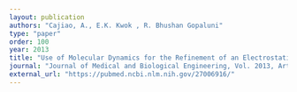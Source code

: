 ```yaml
---
layout: publication
authors: "Cajiao, A., E.K. Kwok , R. Bhushan Gopaluni"
type: "paper"
order: 100
year: 2013
title: "Use of Molecular Dynamics for the Refinement of an Electrostatic Model for the In Silico Design of a Polymer-Based Antidote for the Anticoagulant Fondaparinux"
journal: "Journal of Medical and Biological Engineering, Vol. 2013, Article ID 487387, 11 pages"
external_url: "https://pubmed.ncbi.nlm.nih.gov/27006916/"
---
```


